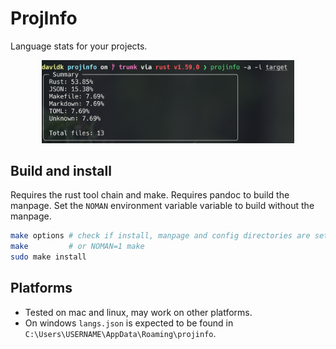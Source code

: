 # ProjInfo

Language stats for your projects.

<div align="center">
  <img src="https://raw.githubusercontent.com/dk949/ProjInfo/trunk/src/res/screenshot_0.png" width=80% alt="projinfo of projinfo" />
</div>

## Build and install

Requires the rust tool chain and make. Requires pandoc to build the manpage.
Set the `NOMAN` environment variable variable to build without the manpage.

``` sh
make options # check if install, manpage and config directories are set right
make         # or NOMAN=1 make
sudo make install
```

## Platforms

* Tested on mac and linux, may work on other platforms.
* On windows `langs.json` is expected to be found in
  `C:\Users\USERNAME\AppData\Roaming\projinfo`.
